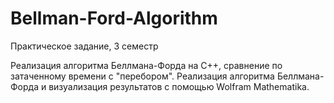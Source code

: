 # Bellman-Ford-Algorithm
Практическое задание, 3 семестр

Реализация алгоритма Беллмана-Форда на С++, сравнение по затаченному времени с "перебором". Реализация алгоритма Беллмана-Форда и визуализация результатов с помощью Wolfram Mathematika.
